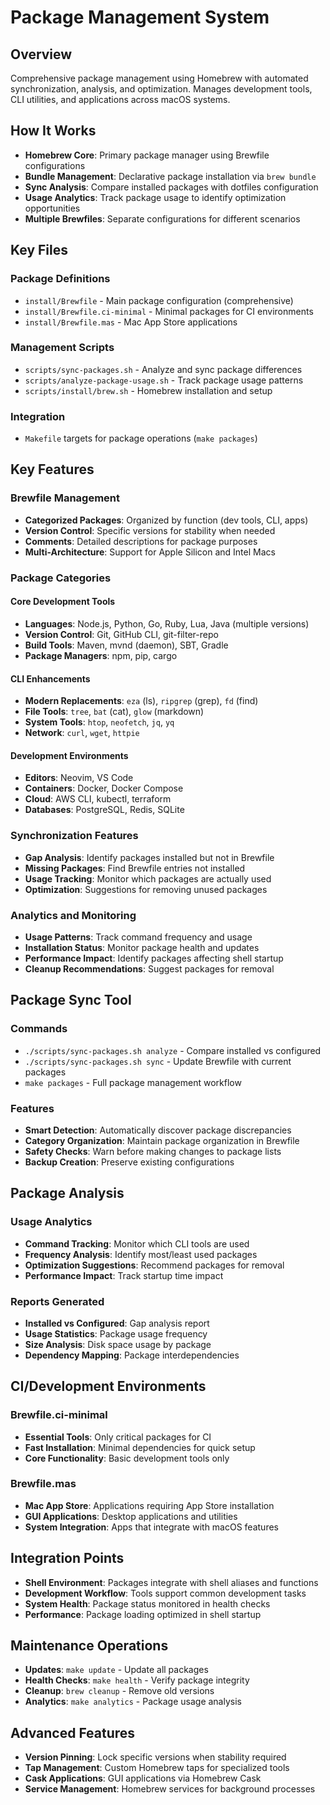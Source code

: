 # Package Management System

## Overview
Comprehensive package management using Homebrew with automated synchronization, analysis, and optimization. Manages development tools, CLI utilities, and applications across macOS systems.

## How It Works
- **Homebrew Core**: Primary package manager using Brewfile configurations
- **Bundle Management**: Declarative package installation via `brew bundle`
- **Sync Analysis**: Compare installed packages with dotfiles configuration
- **Usage Analytics**: Track package usage to identify optimization opportunities
- **Multiple Brewfiles**: Separate configurations for different scenarios

## Key Files

### Package Definitions
- `install/Brewfile` - Main package configuration (comprehensive)
- `install/Brewfile.ci-minimal` - Minimal packages for CI environments
- `install/Brewfile.mas` - Mac App Store applications

### Management Scripts
- `scripts/sync-packages.sh` - Analyze and sync package differences
- `scripts/analyze-package-usage.sh` - Track package usage patterns
- `scripts/install/brew.sh` - Homebrew installation and setup

### Integration
- `Makefile` targets for package operations (`make packages`)

## Key Features

### Brewfile Management
- **Categorized Packages**: Organized by function (dev tools, CLI, apps)
- **Version Control**: Specific versions for stability when needed
- **Comments**: Detailed descriptions for package purposes
- **Multi-Architecture**: Support for Apple Silicon and Intel Macs

### Package Categories

#### Core Development Tools
- **Languages**: Node.js, Python, Go, Ruby, Lua, Java (multiple versions)
- **Version Control**: Git, GitHub CLI, git-filter-repo
- **Build Tools**: Maven, mvnd (daemon), SBT, Gradle
- **Package Managers**: npm, pip, cargo

#### CLI Enhancements
- **Modern Replacements**: `eza` (ls), `ripgrep` (grep), `fd` (find)
- **File Tools**: `tree`, `bat` (cat), `glow` (markdown)
- **System Tools**: `htop`, `neofetch`, `jq`, `yq`
- **Network**: `curl`, `wget`, `httpie`

#### Development Environments
- **Editors**: Neovim, VS Code
- **Containers**: Docker, Docker Compose
- **Cloud**: AWS CLI, kubectl, terraform
- **Databases**: PostgreSQL, Redis, SQLite

### Synchronization Features
- **Gap Analysis**: Identify packages installed but not in Brewfile
- **Missing Packages**: Find Brewfile entries not installed
- **Usage Tracking**: Monitor which packages are actually used
- **Optimization**: Suggestions for removing unused packages

### Analytics and Monitoring
- **Usage Patterns**: Track command frequency and usage
- **Installation Status**: Monitor package health and updates
- **Performance Impact**: Identify packages affecting shell startup
- **Cleanup Recommendations**: Suggest packages for removal

## Package Sync Tool

### Commands
- `./scripts/sync-packages.sh analyze` - Compare installed vs configured
- `./scripts/sync-packages.sh sync` - Update Brewfile with current packages
- `make packages` - Full package management workflow

### Features
- **Smart Detection**: Automatically discover package discrepancies
- **Category Organization**: Maintain package organization in Brewfile
- **Safety Checks**: Warn before making changes to package lists
- **Backup Creation**: Preserve existing configurations

## Package Analysis

### Usage Analytics
- **Command Tracking**: Monitor which CLI tools are used
- **Frequency Analysis**: Identify most/least used packages
- **Optimization Suggestions**: Recommend packages for removal
- **Performance Impact**: Track startup time impact

### Reports Generated
- **Installed vs Configured**: Gap analysis report
- **Usage Statistics**: Package usage frequency
- **Size Analysis**: Disk space usage by package
- **Dependency Mapping**: Package interdependencies

## CI/Development Environments

### Brewfile.ci-minimal
- **Essential Tools**: Only critical packages for CI
- **Fast Installation**: Minimal dependencies for quick setup
- **Core Functionality**: Basic development tools only

### Brewfile.mas
- **Mac App Store**: Applications requiring App Store installation
- **GUI Applications**: Desktop applications and utilities
- **System Integration**: Apps that integrate with macOS features

## Integration Points
- **Shell Environment**: Packages integrate with shell aliases and functions
- **Development Workflow**: Tools support common development tasks
- **System Health**: Package status monitored in health checks
- **Performance**: Package loading optimized in shell startup

## Maintenance Operations
- **Updates**: `make update` - Update all packages
- **Health Checks**: `make health` - Verify package integrity
- **Cleanup**: `brew cleanup` - Remove old versions
- **Analytics**: `make analytics` - Package usage analysis

## Advanced Features
- **Version Pinning**: Lock specific versions when stability required
- **Tap Management**: Custom Homebrew taps for specialized tools
- **Cask Applications**: GUI applications via Homebrew Cask
- **Service Management**: Homebrew services for background processes